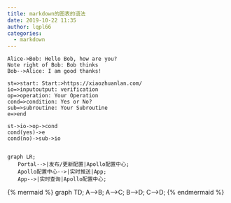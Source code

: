 ```yaml
---
title: markdown的图表的语法
date: 2019-10-22 11:35
author: lqpl66
categories: 
  - markdown 
---
```


```sequence
Alice->Bob: Hello Bob, how are you?
Note right of Bob: Bob thinks
Bob-->Alice: I am good thanks!
```



```flow
st=>start: Start:>https://xiaozhuanlan.com/
io=>inputoutput: verification
op=>operation: Your Operation
cond=>condition: Yes or No?
sub=>subroutine: Your Subroutine
e=>end

st->io->op->cond
cond(yes)->e
cond(no)->sub->io
```

```mermaid

```

```mermaid
graph LR;
　　Portal-->|发布/更新配置|Apollo配置中心;
　　Apollo配置中心-->|实时推送|App;
　　App-->|实时查询|Apollo配置中心;
```



{% mermaid %}
graph TD;
    A-->B;
    A-->C;
    B-->D;
    C-->D;
{% endmermaid %}